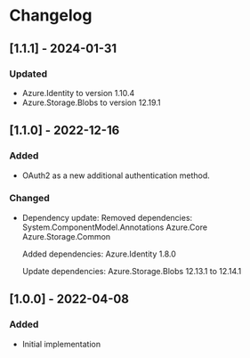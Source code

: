 # Changelog

## [1.1.1] - 2024-01-31
### Updated
- Azure.Identity to version 1.10.4
- Azure.Storage.Blobs to version 12.19.1

## [1.1.0] - 2022-12-16
### Added
- OAuth2 as a new additional authentication method.

### Changed
- Dependency update:
    Removed dependencies:
        System.ComponentModel.Annotations
        Azure.Core
        Azure.Storage.Common

    Added dependencies:
        Azure.Identity 1.8.0

    Update dependencies:
        Azure.Storage.Blobs 12.13.1 to 12.14.1

## [1.0.0] - 2022-04-08
### Added
- Initial implementation